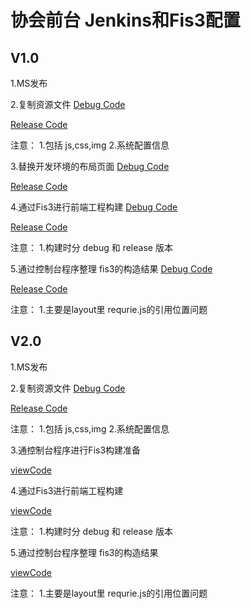 # 协会前台   Jenkins和Fis3配置

## V1.0

1.MS发布

2.复制资源文件
[Debug Code](/command/AssocFront_CMD/Code/Debug/CopyStatic.txt)

[Release Code](/command/AssocFront_CMD/Code/Release/CopyStatic.txt)

注意： 1.包括 js,css,img 2.系统配置信息

3.替换开发环境的布局页面
[Debug Code](/command/AssocFront_CMD/Code/Debug/BuildPreparation.txt)

[Release Code](/command/AssocFront_CMD/Code/Release/BuildPreparation.txt)

4.通过Fis3进行前端工程构建
[Debug Code](/command/AssocFront_CMD/Code/Debug/Fis3Build.txt)

[Release Code](/command/AssocFront_CMD/Code/Release/Fis3Build.txt)

注意： 1.构建时分 debug 和 release 版本

5.通过控制台程序整理 fis3的构造结果
[Debug Code](/command/AssocFront_CMD/Code/Debug/ConsoleOverwrite.txt)

[Release Code](/command/AssocFront_CMD/Code/Release/ConsoleOverwrite.txt)

注意： 1.主要是layout里 requrie.js的引用位置问题

## V2.0

1.MS发布

2.复制资源文件
[Debug Code](/command/AssocFront_CMD/Code/Debug/CopyStatic.txt)

[Release Code](/command/AssocFront_CMD/Code/Release/CopyStatic.txt)

注意： 1.包括 js,css,img 2.系统配置信息

3.通控制台程序进行Fis3构建准备

[viewCode](/command/AssocFront_CMD/ReplaceDevLayout.md)

4.通过Fis3进行前端工程构建

[viewCode](/command/AssocFront_CMD/Fis3Build.md)

注意： 1.构建时分 debug 和 release 版本

5.通过控制台程序整理 fis3的构造结果

[viewCode](/command/AssocFront_CMD/V2ConsoleOverwrite.md)

注意： 1.主要是layout里 requrie.js的引用位置问题

